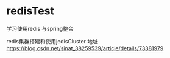 # redisTest
学习使用redis 与spring整合


redis集群搭建和使用jedisCluster 地址 https://blog.csdn.net/sinat_38259539/article/details/73381979
